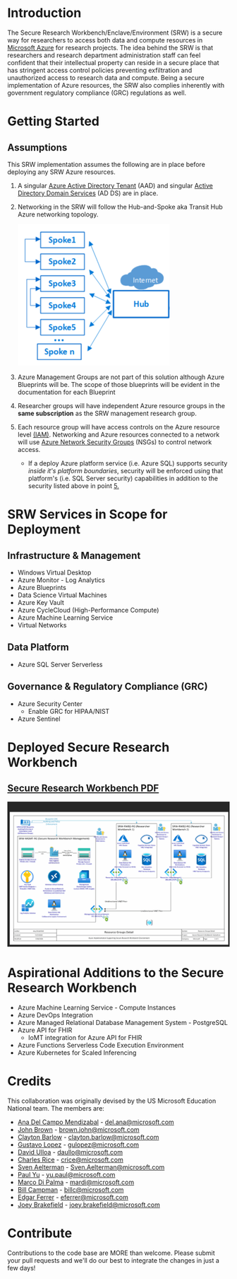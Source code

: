 # Introduction 
The Secure Research Workbench/Enclave/Environment (SRW) is a secure way for researchers to access both data and compute resources in [Microsoft Azure](https://azure.microsoft.com) for research projects. The idea behind the SRW is that researchers and research department administration staff can feel confident that their intellectual property can reside in a secure place that has stringent access control policies preventing exfiltration and unauthorized access to research data and compute. Being a secure implementation of Azure resources, the SRW also complies inherently with government regulatory compliance (GRC) regulations as well.

# Getting Started
## Assumptions
This SRW implementation assumes the following are in place before deploying any SRW Azure resources.
1.	A singular [Azure Active Directory Tenant](https://docs.microsoft.com/en-us/azure/active-directory/develop/quickstart-create-new-tenant) (AAD) and singular [Active Directory Domain Services](https://docs.microsoft.com/en-us/windows-server/identity/ad-ds/get-started/virtual-dc/active-directory-domain-services-overview) (AD DS) are in place. 
2.	Networking in the SRW will follow the Hub-and-Spoke aka Transit Hub Azure networking topology.

    ![](images\hub-n-spoke2.png)

3.	Azure Management Groups are not part of this solution although Azure Blueprints will be. The scope of those blueprints will be evident in the documentation for each Blueprint
4.	Researcher groups will have independent Azure resource groups in the <b>same subscription</b> as the SRW management research group. 
5.  Each resource group will have access controls on the Azure resource level [(IAM)](https://docs.microsoft.com/en-us/azure/role-based-access-control/role-assignments-portal). Networking and Azure resources connected to a network will use [Azure Network Security Groups](https://docs.microsoft.com/en-us/azure/virtual-network/security-overview) (NSGs) to control network access. 
    * If a deploy Azure platform service (i.e. Azure SQL) supports security <i>inside it's platform boundaries</i>, security will be enforced using that platform's (i.e. SQL Server security) capabilities in addition to the security listed above in point [5.](5.)

# SRW Services in Scope for Deployment
## Infrastructure & Management
* Windows Virtual Desktop
* Azure Monitor - Log Analytics
* Azure Blueprints
* Data Science Virtual Machines
* Azure Key Vault
* Azure CycleCloud (High-Performance Compute)
* Azure Machine Learning Service
* Virtual Networks
## Data Platform
* Azure SQL Server Serverless
## Governance & Regulatory Compliance (GRC)
* Azure Security Center 
    * Enable GRC for HIPAA/NIST
* Azure Sentinel
# Deployed Secure Research Workbench
## [Secure Research Workbench PDF](Visio_PDF.pdf)
![](images\overviewVisio.gif)

# Aspirational Additions to the Secure Research Workbench
* Azure Machine Learning Service - Compute Instances
* Azure DevOps Integration
* Azure Managed Relational Database Management System - PostgreSQL
* Azure API for FHIR
    * IoMT integration for Azure API for FHIR
* Azure Functions Serverless Code Execution Environment
* Azure Kubernetes for Scaled Inferencing

# Credits
This collaboration was originally devised by the US Microsoft Education National team. The members are:
* [Ana Del Campo Mendizabal](https://www.linkedin.com/in/ana-del-campo-mendizabal-96112113/) - del.ana@microsoft.com
* [John Brown](https://www.linkedin.com/in/johnstewartbrown/) - brown.john@microsoft.com
* [Clayton Barlow](https://www.linkedin.com/in/clayton-b-barlow/) - clayton.barlow@microsoft.com
* [Gustavo Lopez](https://www.linkedin.com/in/gustavo-a-lopez/) - gulopez@microsoft.com
* [David Ulloa](https://www.linkedin.com/in/davidulloa/) - daullo@microsoft.com
* [Charles Rice](https://www.linkedin.com/in/cricex/) - crice@microsoft.com
* [Sven Aelterman](https://www.linkedin.com/in/svenaelterman/) - Sven.Aelterman@microsoft.com
* [Paul Yu](https://www.linkedin.com/in/yupaul/) - yu.paul@microsoft.com
* [Marco Di Palma](https://www.linkedin.com/in/marcodipalma/) - mardi@microsoft.com
* [Bill Campman](https://www.linkedin.com/in/bill-campman-a84b8b5/) - billc@microsoft.com
* [Edgar Ferrer](https://www.linkedin.com/in/edgar-ferrer-92748657/) - eferrer@microsoft.com
* [Joey Brakefield](https://www.linkedin.com/in/joeybrakefield/) - joey.brakefield@microsoft.com

# Contribute
Contributions to the code base are MORE than welcome. Please submit your pull requests and we'll do our best to integrate the changes in just a few days!

